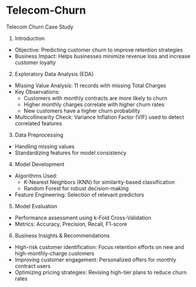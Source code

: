 # Telecom-Churn
Telecom Churn Case Study 

1. Introduction  
- Objective: Predicting customer churn to improve retention strategies  
- Business Impact: Helps businesses minimize revenue loss and increase customer loyalty  

2. Exploratory Data Analysis (EDA)  
- Missing Value Analysis: 11 records with missing Total Charges  
- Key Observations:  
  - Customers with monthly contracts are more likely to churn  
  - Higher monthly charges correlate with higher churn rates  
  - New customers have a higher churn probability  
- Multicollinearity Check: Variance Inflation Factor (VIF) used to detect correlated features  

3. Data Preprocessing  
- Handling missing values  
- Standardizing features for model consistency  

4. Model Development  
- Algorithms Used:  
  - K-Nearest Neighbors (KNN) for similarity-based classification  
  - Random Forest for robust decision-making  
- Feature Engineering: Selection of relevant predictors  

5. Model Evaluation  
- Performance assessment using k-Fold Cross-Validation  
- Metrics: Accuracy, Precision, Recall, F1-score  

6. Business Insights & Recommendations  
- High-risk customer identification: Focus retention efforts on new and high-monthly-charge customers  
- Improving customer engagement: Personalized offers for monthly contract users  
- Optimizing pricing strategies: Revising high-tier plans to reduce churn rates  
